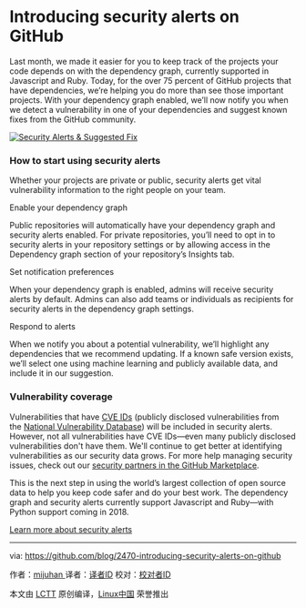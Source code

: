 Introducing security alerts on GitHub
====================================


Last month, we made it easier for you to keep track of the projects your code depends on with the dependency graph, currently supported in Javascript and Ruby. Today, for the over 75 percent of GitHub projects that have dependencies, we’re helping you do more than see those important projects. With your dependency graph enabled, we’ll now notify you when we detect a vulnerability in one of your dependencies and suggest known fixes from the GitHub community.

 [![Security Alerts & Suggested Fix](https://user-images.githubusercontent.com/594029/32851987-76c36e4a-c9eb-11e7-98fc-feb39fddaadb.gif)][1] 

### How to start using security alerts

Whether your projects are private or public, security alerts get vital vulnerability information to the right people on your team.

Enable your dependency graph

Public repositories will automatically have your dependency graph and security alerts enabled. For private repositories, you’ll need to opt in to security alerts in your repository settings or by allowing access in the Dependency graph section of your repository’s Insights tab.

Set notification preferences

When your dependency graph is enabled, admins will receive security alerts by default. Admins can also add teams or individuals as recipients for security alerts in the dependency graph settings.

Respond to alerts

When we notify you about a potential vulnerability, we’ll highlight any dependencies that we recommend updating. If a known safe version exists, we’ll select one using machine learning and publicly available data, and include it in our suggestion.

### Vulnerability coverage

Vulnerabilities that have [CVE IDs][2] (publicly disclosed vulnerabilities from the [National Vulnerability Database][3]) will be included in security alerts. However, not all vulnerabilities have CVE IDs—even many publicly disclosed vulnerabilities don't have them. We'll continue to get better at identifying vulnerabilities as our security data grows. For more help managing security issues, check out our [security partners in the GitHub Marketplace][4].

This is the next step in using the world’s largest collection of open source data to help you keep code safer and do your best work. The dependency graph and security alerts currently support Javascript and Ruby—with Python support coming in 2018.

[Learn more about security alerts][5]

--------------------------------------------------------------------------------

via: https://github.com/blog/2470-introducing-security-alerts-on-github

作者：[mijuhan  ][a]
译者：[译者ID](https://github.com/译者ID)
校对：[校对者ID](https://github.com/校对者ID)

本文由 [LCTT](https://github.com/LCTT/TranslateProject) 原创编译，[Linux中国](https://linux.cn/) 荣誉推出

[a]:https://github.com/mijuhan
[1]:https://user-images.githubusercontent.com/594029/32851987-76c36e4a-c9eb-11e7-98fc-feb39fddaadb.gif
[2]:https://cve.mitre.org/
[3]:https://nvd.nist.gov/
[4]:https://github.com/marketplace/category/security
[5]:https://help.github.com/articles/about-security-alerts-for-vulnerable-dependencies/
